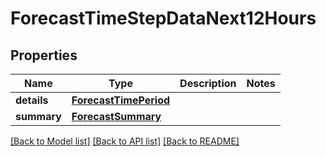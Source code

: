 # ForecastTimeStepDataNext12Hours

## Properties
Name | Type | Description | Notes
------------ | ------------- | ------------- | -------------
**details** | [**ForecastTimePeriod**](ForecastTimePeriod.md) |  | 
**summary** | [**ForecastSummary**](ForecastSummary.md) |  | 

[[Back to Model list]](../README.md#documentation-for-models) [[Back to API list]](../README.md#documentation-for-api-endpoints) [[Back to README]](../README.md)

